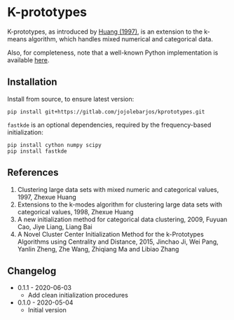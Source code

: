 
# K-prototypes

K-prototypes, as introduced by [Huang (1997)](#1), is an extension to the
k-means algorithm, which handles mixed numerical and categorical data.

Also, for completeness, note that a well-known Python implementation is
available [here](https://github.com/nicodv/kmodes).


## Installation

Install from source, to ensure latest version:

```
pip install git+https://gitlab.com/jojolebarjos/kprototypes.git
```

`fastkde` is an optional dependencies, required by the frequency-based initialization:

```
pip install cython numpy scipy
pip install fastkde
```


## References

<ol>
    <li id="1">
        Clustering large data sets with mixed numeric and categorical values,
        1997, Zhexue Huang
    </li>
    <li id="2">
        Extensions to the k-modes algorithm for clustering large data sets with
        categorical values, 1998, Zhexue Huang
    </li>
    <li id="3">
        A new initialization method for categorical data clustering, 2009,
        Fuyuan Cao, Jiye Liang, Liang Bai
    </li>
    <li id="4">
        A Novel Cluster Center Initialization Method for the k-Prototypes
        Algorithms using Centrality and Distance, 2015, Jinchao Ji, Wei Pang,
        Yanlin Zheng, Zhe Wang, Zhiqiang Ma and Libiao Zhang
    </li>
</ol>


## Changelog

 * 0.1.1 - 2020-06-03
    * Add clean initialization procedures
 * 0.1.0 - 2020-05-04
    * Initial version
